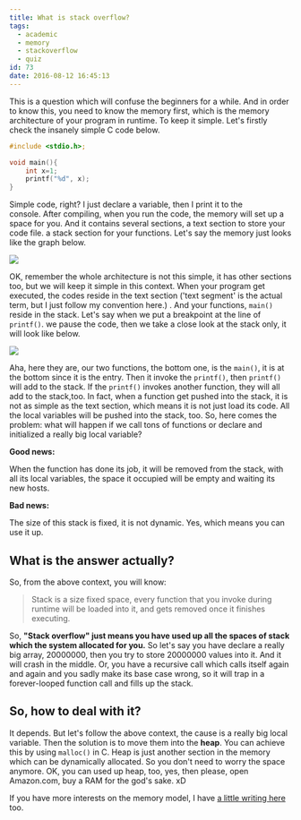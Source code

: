 ```yaml
---
title: What is stack overflow?
tags:
  - academic
  - memory
  - stackoverflow
  - quiz
id: 73
date: 2016-08-12 16:45:13
---
```


This is a question which will confuse the beginners for a while. And in order to know this, you need to know the memory first, which is the memory architecture of your program in runtime. To keep it simple. Let's firstly check the insanely simple C code below.

<!--more-->
```c
#include <stdio.h>;

void main(){
    int x=1;
    printf("%d", x);
}
```

Simple code, right? I just declare a variable, then I print it to the console. After compiling, when you run the code, the memory will set up a space for you. And it contains several sections, a text section to store your code file. a stack section for your functions. Let's say the memory just looks like the graph below.

![](/images/Screen-Shot-2016-08-12-at-16.18.34.png)

OK, remember the whole architecture is not this simple, it has other sections too, but we will keep it simple in this context. When your program get executed, the codes reside in the text section ('text segment' is the actual term, but I just follow my convention here.) . And your functions, `main()` reside in the stack. Let's say when we put a breakpoint at the line of `printf()`. we pause the code, then we take a close look at the stack only, it will look like below.

![](/images/Screen-Shot-2016-08-12-at-16.25.19.png)

Aha, here they are, our two functions, the bottom one, is the `main()`, it is at the bottom since it is the entry. Then it invoke the `printf()`, then `printf()` will add to the stack. If the `printf()` invokes another function, they will all add to the stack,too. In fact, when a function get pushed into the stack, it is not as simple as the text section, which means it is not just load its code. All the local variables will be pushed into the stack, too. So, here comes the problem: what will happen if we call tons of functions or declare and initialized a really big local variable?

**Good news:**

When the function has done its job, it will be removed from the stack, with all its local variables, the space it occupied will be empty and waiting its new hosts.

**Bad news:**

The size of this stack is fixed, it is not dynamic. Yes, which means you can use it up.

## What is the answer actually?

So, from the above context, you will know:

> Stack is a size fixed space, every function that you invoke during runtime will be loaded into it, and gets removed once it finishes executing.

So, **"Stack overflow" just means you have used up all the spaces of stack which the system allocated for you.** So let's say you have declare a really big array, 20000000, then you try to store 20000000 values into it. And it will crash in the middle. Or, you have a recursive call which calls itself again and again and you sadly make its base case wrong, so it will trap in a forever-looped function call and fills up the stack.

## So, how to deal with it?

It depends. But let's follow the above context, the cause is a really big local variable. Then the solution is to move them into the **heap**. You can achieve this by using `malloc()` in C. Heap is just another section in the memory which can be dynamically allocated. So you don't need to worry the space anymore. OK, you can used up heap, too, yes, then please, open Amazon.com, buy a RAM for the god's sake. xD

If you have more interests on the memory model, I have [a little writing here](/2016/08/13/understand-when-to-use-pointer-in-c-and-the-memory-model-in-programming/) too.
